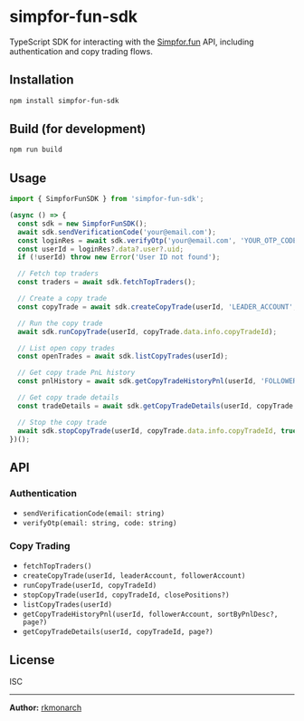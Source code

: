 # simpfor-fun-sdk

TypeScript SDK for interacting with the [Simpfor.fun](https://simpfor.fun) API, including authentication and copy trading flows.

## Installation

```bash
npm install simpfor-fun-sdk
```

## Build (for development)

```bash
npm run build
```

## Usage

```typescript
import { SimpforFunSDK } from 'simpfor-fun-sdk';

(async () => {
  const sdk = new SimpforFunSDK();
  await sdk.sendVerificationCode('your@email.com');
  const loginRes = await sdk.verifyOtp('your@email.com', 'YOUR_OTP_CODE');
  const userId = loginRes?.data?.user?.uid;
  if (!userId) throw new Error('User ID not found');

  // Fetch top traders
  const traders = await sdk.fetchTopTraders();

  // Create a copy trade
  const copyTrade = await sdk.createCopyTrade(userId, 'LEADER_ACCOUNT', 'FOLLOWER_ACCOUNT');

  // Run the copy trade
  await sdk.runCopyTrade(userId, copyTrade.data.info.copyTradeId);

  // List open copy trades
  const openTrades = await sdk.listCopyTrades(userId);

  // Get copy trade PnL history
  const pnlHistory = await sdk.getCopyTradeHistoryPnl(userId, 'FOLLOWER_ACCOUNT');

  // Get copy trade details
  const tradeDetails = await sdk.getCopyTradeDetails(userId, copyTrade.data.info.copyTradeId);

  // Stop the copy trade
  await sdk.stopCopyTrade(userId, copyTrade.data.info.copyTradeId, true);
})();
```

## API

### Authentication
- `sendVerificationCode(email: string)`
- `verifyOtp(email: string, code: string)`

### Copy Trading
- `fetchTopTraders()`
- `createCopyTrade(userId, leaderAccount, followerAccount)`
- `runCopyTrade(userId, copyTradeId)`
- `stopCopyTrade(userId, copyTradeId, closePositions?)`
- `listCopyTrades(userId)`
- `getCopyTradeHistoryPnl(userId, followerAccount, sortByPnlDesc?, page?)`
- `getCopyTradeDetails(userId, copyTradeId, page?)`

## License

ISC

---

**Author:** [rkmonarch](https://github.com/rkmonarch) 